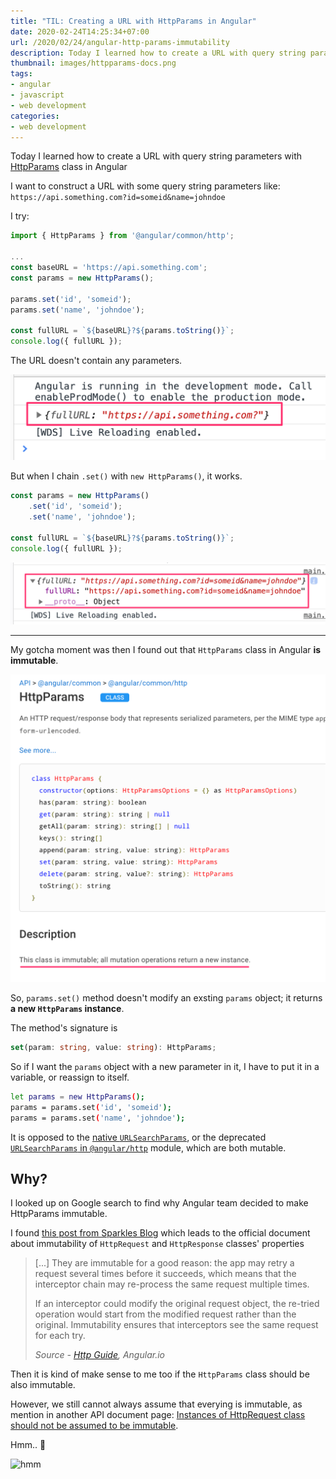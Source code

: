 ```yaml
---
title: "TIL: Creating a URL with HttpParams in Angular"
date: 2020-02-24T14:25:34+07:00
url: /2020/02/24/angular-http-params-immutability
description: Today I learned how to create a URL with query string parameters with HttpParams class in Angular
thumbnail: images/httpparams-docs.png
tags:
- angular
- javascript
- web development
categories:
- web development
---
```


Today I learned how to create a URL with query string parameters with [HttpParams](https://angular.io/api/common/http/HttpParams) class in Angular

I want to construct a URL with some query string parameters like:
`https://api.something.com?id=someid&name=johndoe`

I try:

```ts
import { HttpParams } from '@angular/common/http';

...
const baseURL = 'https://api.something.com';
const params = new HttpParams();

params.set('id', 'someid');
params.set('name', 'johndoe');

const fullURL = `${baseURL}?${params.toString()}`;
console.log({ fullURL });
```

The URL doesn't contain any parameters.

![parameters set to HttpParams are not working](images/url-without-params.png)

But when I chain `.set()` with `new HttpParams()`, it works.

```ts
const params = new HttpParams()
	.set('id', 'someid');
	.set('name', 'johndoe');

const fullURL = `${baseURL}?${params.toString()}`;
console.log({ fullURL });
```

![parameters set to HttpParams correctly](images/url-with-params.png)

-----

My gotcha moment was then I found out that `HttpParams` class in Angular **is immutable**.

![API documentation page for HttpParams](images/httpparams-docs.png)

So, `params.set()` method doesn't modify an exsting `params` object;
it returns **a new `HttpParams` instance**.

The method's signature is

```ts
set(param: string, value: string): HttpParams;
```

So if I want the `params` object with a new parameter in it,
I have to put it in a variable, or reassign to itself.

```sh
let params = new HttpParams();
params = params.set('id', 'someid');
params = params.set('name', 'johndoe');
```

It is opposed to the [native `URLSearchParams`](https://developer.mozilla.org/en-US/docs/Web/API/URLSearchParams),
or the deprecated [`URLSearchParams` in `@angular/http`](https://v2.angular.io/docs/ts/latest/api/http/index/URLSearchParams-class.html) module,
which are both mutable.


## Why?

I looked up on Google search to find why Angular team
decided to make HttpParams immutable.

I found [this post from Sparkles Blog](https://medium.com/sparkles-blog/angular-httpclient-enforces-immutability-dad161d8714b)
which leads to the official document about immutability of `HttpRequest` and `HttpResponse` classes' properties

<blockquote>
	<p>[...] They are immutable for a good reason: the app may retry a request several times before it succeeds, which means that the interceptor chain may re-process the same request multiple times.</p>
	<p>If an interceptor could modify the original request object, the re-tried operation would start from the modified request rather than the original. Immutability ensures that interceptors see the same request for each try.</p>
	<cite>Source - <a href="https://angular.io/guide/http#immutability">Http Guide</a>, Angular.io</cite>
</blockquote>

Then it is kind of make sense to me too if the `HttpParams` class should be also immutable.

However, we still cannot always assume that everying is immutable,
as mention in another API document page:
[Instances of HttpRequest class should not be assumed to be immutable](https://angular.io/api/common/http/HttpRequest).

Hmm.. 🤔

![hmm](https://media.giphy.com/media/3o7TKTDn976rzVgky4/giphy.gif)
